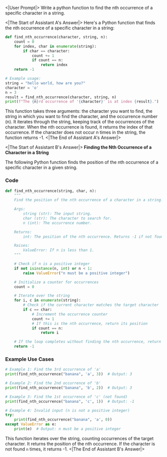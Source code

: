 <|User Prompt|>
Write a python function to find the nth occurrence of a specific character in a string.

<|The Start of Assistant A's Answer|>
Here's a Python function that finds the nth occurrence of a specific character in a string:

```python
def find_nth_occurrence(character, string, n):
    count = 0
    for index, char in enumerate(string):
        if char == character:
            count += 1
            if count == n:
                return index
    return -1

# Example usage:
string = "hello world, how are you?"
character = 'o'
n = 3
result = find_nth_occurrence(character, string, n)
print(f"The {n}rd occurrence of '{character}' is at index {result}.")
```

This function takes three arguments: the character you want to find, the string in which you want to find the character, and the occurrence number (n). It iterates through the string, keeping track of the occurrences of the character. When the nth occurrence is found, it returns the index of that occurrence. If the character does not occur n times in the string, the function returns -1.
<|The End of Assistant A's Answer|>

<|The Start of Assistant B's Answer|>
**Finding the Nth Occurrence of a Character in a String**

The following Python function finds the position of the nth occurrence of a specific character in a given string.

### Code

```python
def find_nth_occurrence(string, char, n):
    """
    Find the position of the nth occurrence of a character in a string.

    Args:
        string (str): The input string.
        char (str): The character to search for.
        n (int): The occurrence number.

    Returns:
        int: The position of the nth occurrence. Returns -1 if not found.

    Raises:
        ValueError: If n is less than 1.
    """

    # Check if n is a positive integer
    if not isinstance(n, int) or n < 1:
        raise ValueError("n must be a positive integer")

    # Initialize a counter for occurrences
    count = 0

    # Iterate over the string
    for i, c in enumerate(string):
        # Check if the current character matches the target character
        if c == char:
            # Increment the occurrence counter
            count += 1
            # If this is the nth occurrence, return its position
            if count == n:
                return i

    # If the loop completes without finding the nth occurrence, return -1
    return -1
```

### Example Use Cases

```python
# Example 1: Find the 3rd occurrence of 'a'
print(find_nth_occurrence("banana", 'a', 3))  # Output: 3

# Example 2: Find the 2nd occurrence of 'b'
print(find_nth_occurrence("banana", 'b', 2))  # Output: 3

# Example 3: Find the 1st occurrence of 'c' (not found)
print(find_nth_occurrence("banana", 'c', 1))  # Output: -1

# Example 4: Invalid input (n is not a positive integer)
try:
    print(find_nth_occurrence("banana", 'a', 0))
except ValueError as e:
    print(e)  # Output: n must be a positive integer
```

This function iterates over the string, counting occurrences of the target character. It returns the position of the nth occurrence. If the character is not found `n` times, it returns -1.
<|The End of Assistant B's Answer|>